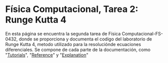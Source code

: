 # Física Computacional, Tarea 2: Runge Kutta 4

En esta página se encuentra la segunda tarea de Física Computacional-FS-0432, donde se proporciona y documenta el codigo del laboratorio de Runge Kutta 4, metodo utilizado para la resoluciónde ecuaciones diferenciales. Se compone de cada parte de la documentación, como "[Tutorials](tutorials.md)", "[Reference](reference.md)" y "[Explanation](explanation.md)"

